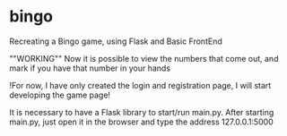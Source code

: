 # bingo
Recreating a Bingo game, using Flask and Basic FrontEnd

""WORKING""
Now it is possible to view the numbers that come out, and mark if you have that number in your hands


!For now, I have only created the login and registration page, I will start developing the game page!

It is necessary to have a Flask library to start/run main.py.
After starting main.py, just open it in the browser and type the address 127.0.0.1:5000
